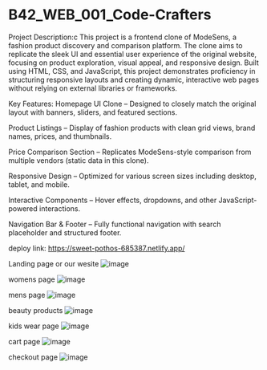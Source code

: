 # B42_WEB_001_Code-Crafters

Project Description:c
This project is a frontend clone of ModeSens, a fashion product discovery and comparison platform. The clone aims to replicate the sleek UI and essential user experience of the original website, focusing on product exploration, visual appeal, and responsive design. Built using HTML, CSS, and JavaScript, this project demonstrates proficiency in structuring responsive layouts and creating dynamic, interactive web pages without relying on external libraries or frameworks.

Key Features:
Homepage UI Clone – Designed to closely match the original layout with banners, sliders, and featured sections.

Product Listings – Display of fashion products with clean grid views, brand names, prices, and thumbnails.

Price Comparison Section – Replicates ModeSens-style comparison from multiple vendors (static data in this clone).

Responsive Design – Optimized for various screen sizes including desktop, tablet, and mobile.

Interactive Components – Hover effects, dropdowns, and other JavaScript-powered interactions.

Navigation Bar & Footer – Fully functional navigation with search placeholder and structured footer.

deploy link: https://sweet-pothos-685387.netlify.app/

Landing page or our wesite
![image](https://github.com/user-attachments/assets/6dc8ad59-ea12-4cbc-98f3-8cb2542630be)


womens page
![image](https://github.com/user-attachments/assets/848ccf31-0969-4d34-9aaa-f7cd7838215f)


mens page
![image](https://github.com/user-attachments/assets/a2179acf-7855-4406-a612-3d39fe17e874)


beauty products
![image](https://github.com/user-attachments/assets/c58a2e52-97b2-4d42-b1e2-b9a236a706ae)

kids wear page
![image](https://github.com/user-attachments/assets/0dd9e6c3-19ff-4dea-b811-fa6ec5d167f8)

cart page
![image](https://github.com/user-attachments/assets/8d79bfcb-11e7-4bd4-a583-53440826354c)

checkout page
![image](https://github.com/user-attachments/assets/d33caabd-3580-4113-938c-8cb3cd1c417a)


